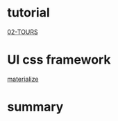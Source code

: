 # tutorial

[02-TOURS](https://github.com/john-smilga/react-projects)


# UI css framework
[materialize](https://materializecss.com/) 

# summary
